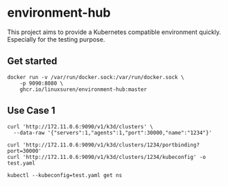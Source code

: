 # environment-hub

This project aims to provide a Kubernetes compatible environment quickly. Especially for the testing purpose.

## Get started
```shell
docker run -v /var/run/docker.sock:/var/run/docker.sock \
    -p 9090:8080 \
    ghcr.io/linuxsuren/environment-hub:master
```

## Use Case 1

```shell
curl 'http://172.11.0.6:9090/v1/k3d/clusters' \
  --data-raw '{"servers":1,"agents":1,"port":30000,"name":"1234"}'

curl 'http://172.11.0.6:9090/v1/k3d/clusters/1234/portbinding?port=30000'
curl 'http://172.11.0.6:9090/v1/k3d/clusters/1234/kubeconfig' -o test.yaml

kubectl --kubeconfig=test.yaml get ns
```
